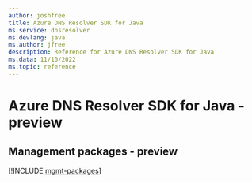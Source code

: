 ```yaml
---
author: joshfree
title: Azure DNS Resolver SDK for Java
ms.service: dnsresolver
ms.devlang: java
ms.author: jfree
description: Reference for Azure DNS Resolver SDK for Java
ms.data: 11/10/2022
ms.topic: reference
---
```

# Azure DNS Resolver SDK for Java - preview

## Management packages - preview
[!INCLUDE [mgmt-packages](dns-resolver-mgmt-index.md)]